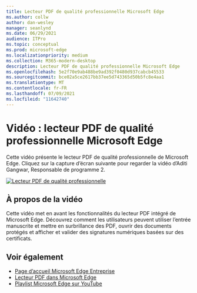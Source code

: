 ```yaml
---
title: Lecteur PDF de qualité professionnelle Microsoft Edge
ms.author: collw
author: dan-wesley
manager: seanlynd
ms.date: 06/29/2021
audience: ITPro
ms.topic: conceptual
ms.prod: microsoft-edge
ms.localizationpriority: medium
ms.collection: M365-modern-desktop
description: Lecteur PDF de qualité professionnelle Microsoft Edge
ms.openlocfilehash: 5e2f70e9ab488be9ad392f0480d937cabcb45533
ms.sourcegitcommit: bce02a5ce2617bb37ee5d743365d50b5fc8e4aa1
ms.translationtype: MT
ms.contentlocale: fr-FR
ms.lasthandoff: 07/09/2021
ms.locfileid: "11642740"
---
```

# <a name="video-microsoft-edge-enterprise-grade-pdf-reader"></a>Vidéo : lecteur PDF de qualité professionnelle Microsoft Edge

Cette vidéo présente le lecteur PDF de qualité professionnelle de Microsoft Edge. Cliquez sur la capture d’écran suivante pour regarder la vidéo d’Aditi Gangwar, Responsable de programme 2.

[![Lecteur PDF de qualité professionnelle](media/microsoft-edge-video-pdf-reader/0.png)](http://www.youtube.com/watch?v=XWAqNQ0xAcE "Enterprise grade PDF reader")

## <a name="about-the-video"></a>À propos de la vidéo

Cette vidéo met en avant les fonctionnalités du lecteur PDF intégré de Microsoft Edge. Découvrez comment les utilisateurs peuvent utiliser l’entrée manuscrite et mettre en surbrillance des PDF, ouvrir des documents protégés et afficher et valider des signatures numériques basées sur des certificats.

## <a name="see-also"></a>Voir également

- [Page d’accueil Microsoft Edge Entreprise](https://aka.ms/EdgeEnterprise)
- [Lecteur PDF dans Microsoft Edge](microsoft-edge-pdf.md)
- [Playlist Microsoft Edge sur YouTube](https://www.youtube.com/playlist?list=PLXtHYVsvn_b-uXh1tMeYpT-0iD8tD3tFy)
